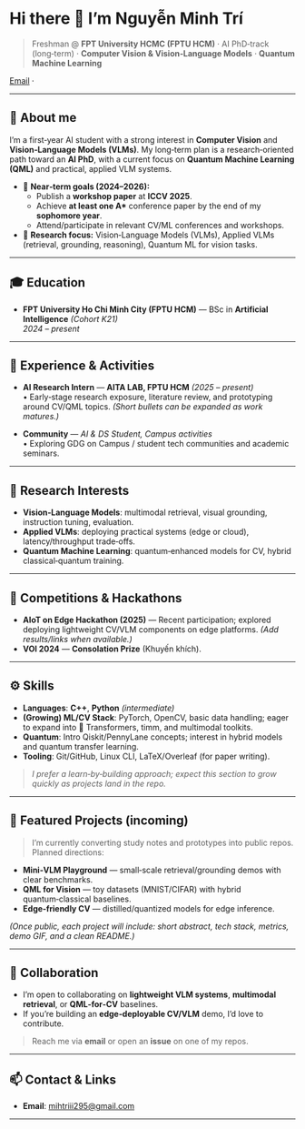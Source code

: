 # Hi there 👋 I’m **Nguyễn Minh Trí**

> Freshman @ **FPT University HCMC (FPTU HCM)** · AI PhD‑track (long‑term) · **Computer Vision & Vision‑Language Models** · **Quantum Machine Learning**

[Email](mailto:mihtriii295@gmail.com) · <!-- Add later: [Website](#) · [Google Scholar](#) · [ORCID](#) · [LinkedIn](#) · [X/Twitter](#) -->

---

## 🌟 About me
I’m a first‑year AI student with a strong interest in **Computer Vision** and **Vision‑Language Models (VLMs)**. My long‑term plan is a research‑oriented path toward an **AI PhD**, with a current focus on **Quantum Machine Learning (QML)** and practical, applied VLM systems.

- 🎯 **Near‑term goals (2024–2026):**
  - Publish a **workshop paper** at **ICCV 2025**.
  - Achieve **at least one A\*** conference paper by the end of my **sophomore year**.
  - Attend/participate in relevant CV/ML conferences and workshops.
- 🧭 **Research focus:** Vision‑Language Models (VLMs), Applied VLMs (retrieval, grounding, reasoning), Quantum ML for vision tasks.

---

## 🎓 Education
- **FPT University Ho Chi Minh City (FPTU HCM)** — BSc in **Artificial Intelligence** *(Cohort K21)*  
  *2024 – present*
  
<!-- Optionally add GPA / notable coursework here -->

---

## 💼 Experience & Activities
- **AI Research Intern** — **AITA LAB, FPTU HCM** *(2025 – present)*  
  • Early‑stage research exposure, literature review, and prototyping around CV/QML topics. *(Short bullets can be expanded as work matures.)*

- **Community** — *AI & DS Student, Campus activities*  
  • Exploring GDG on Campus / student tech communities and academic seminars.

---

## 🧪 Research Interests
- **Vision‑Language Models**: multimodal retrieval, visual grounding, instruction tuning, evaluation.
- **Applied VLMs**: deploying practical systems (edge or cloud), latency/throughput trade‑offs.
- **Quantum Machine Learning**: quantum‑enhanced models for CV, hybrid classical‑quantum training.

---

## 🏅 Competitions & Hackathons
- **AIoT on Edge Hackathon (2025)** — Recent participation; explored deploying lightweight CV/VLM components on edge platforms. *(Add results/links when available.)*
- **VOI 2024** — **Consolation Prize** (Khuyến khích).

---

## ⚙️ Skills
- **Languages**: **C++**, **Python** *(intermediate)*
- **(Growing) ML/CV Stack**: PyTorch, OpenCV, basic data handling; eager to expand into 🤗 Transformers, timm, and multimodal toolkits.
- **Quantum**: Intro Qiskit/PennyLane concepts; interest in hybrid models and quantum transfer learning.
- **Tooling**: Git/GitHub, Linux CLI, LaTeX/Overleaf (for paper writing).  

> *I prefer a learn‑by‑building approach; expect this section to grow quickly as projects land in the repo.*

---

## 📂 Featured Projects (incoming)
> I’m currently converting study notes and prototypes into public repos. Planned directions:
- **Mini‑VLM Playground** — small‑scale retrieval/grounding demos with clear benchmarks.
- **QML for Vision** — toy datasets (MNIST/CIFAR) with hybrid quantum‑classical baselines.
- **Edge‑friendly CV** — distilled/quantized models for edge inference.

*(Once public, each project will include: short abstract, tech stack, metrics, demo GIF, and a clean README.)*

---

## 🤝 Collaboration
- I’m open to collaborating on **lightweight VLM systems**, **multimodal retrieval**, or **QML‑for‑CV** baselines.  
- If you’re building an **edge‑deployable CV/VLM** demo, I’d love to contribute.

> Reach me via **email** or open an **issue** on one of my repos.

---

## 📫 Contact & Links
- **Email**: mihtriii295@gmail.com  
---

